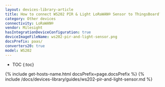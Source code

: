 ```yaml
---
layout: devices-library-article
title: How to connect WS202 PIR & Light LoRaWAN® Sensor to ThingsBoard?
category: Other devices
connectivity: LoRaWAN®
vendor: Milesight
hasIntegrationDeviceConfiguration: true
deviceImageFileName: ws202-pir-and-light-sensor.png
docsPrefix: paas/
converters20: true
model: WS202
---
```


* TOC
{:toc}

{% include get-hosts-name.html docsPrefix=page.docsPrefix %}
{% include /docs/devices-library/guides/ws202-pir-and-light-sensor.md %}
